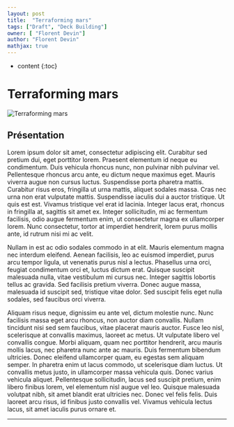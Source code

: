 ```yaml
---
layout: post
title:  "Terraforming mars"
tags: ["Draft", "Deck Building"]
owner: [ "Florent Devin"]
author: "Florent Devin"
mathjax: true
---
```


* content
{:toc}

# Terraforming mars
![Terraforming mars](https://cf.geekdo-images.com/wg9oOLcsKvDesSUdZQ4rxw__imagepage/img/FS1RE8Ue6nk1pNbPI3l-OSapQGc=/fit-in/900x600/filters:no_upscale():strip_icc()/pic3536616.jpg)


## Présentation
Lorem ipsum dolor sit amet, consectetur adipiscing elit. Curabitur sed pretium dui, eget porttitor lorem. Praesent elementum id neque eu condimentum. Duis vehicula rhoncus nunc, non pulvinar nibh pulvinar vel. Pellentesque rhoncus arcu ante, eu dictum neque maximus eget. Mauris viverra augue non cursus luctus. Suspendisse porta pharetra mattis. Curabitur risus eros, fringilla ut urna mattis, aliquet sodales massa. Cras nec urna non erat vulputate mattis. Suspendisse iaculis dui a auctor tristique. Ut quis est est. Vivamus tristique vel erat id lacinia. Integer lacus erat, rhoncus in fringilla at, sagittis sit amet ex. Integer sollicitudin, mi ac fermentum facilisis, odio augue fermentum enim, ut consectetur magna ex ullamcorper lorem. Nunc consectetur, tortor at imperdiet hendrerit, lorem purus mollis ante, id rutrum nisi mi ac velit.

Nullam in est ac odio sodales commodo in at elit. Mauris elementum magna nec interdum eleifend. Aenean facilisis, leo ac euismod imperdiet, purus arcu tempor ligula, ut venenatis purus nisl a lectus. Phasellus urna orci, feugiat condimentum orci et, luctus dictum erat. Quisque suscipit malesuada nulla, vitae vestibulum mi cursus nec. Integer sagittis lobortis tellus ac gravida. Sed facilisis pretium viverra. Donec augue massa, malesuada id suscipit sed, tristique vitae dolor. Sed suscipit felis eget nulla sodales, sed faucibus orci viverra.

Aliquam risus neque, dignissim eu ante vel, dictum molestie nunc. Nunc facilisis massa eget arcu rhoncus, non auctor diam convallis. Nullam tincidunt nisi sed sem faucibus, vitae placerat mauris auctor. Fusce leo nisl, scelerisque at convallis maximus, laoreet ac metus. Ut vulputate libero vel convallis congue. Morbi aliquam, quam nec porttitor hendrerit, arcu mauris mollis lacus, nec pharetra nunc ante ac mauris. Duis fermentum bibendum ultricies. Donec eleifend ullamcorper quam, eu egestas sem aliquam semper. In pharetra enim ut lacus commodo, ut scelerisque diam luctus. Ut convallis metus justo, in ullamcorper massa vehicula quis. Donec varius vehicula aliquet. Pellentesque sollicitudin, lacus sed suscipit pretium, enim libero finibus lorem, vel elementum nisl augue vel leo. Quisque malesuada volutpat nibh, sit amet blandit erat ultricies nec. Donec vel felis felis. Duis laoreet arcu risus, id finibus justo convallis vel. Vivamus vehicula lectus lacus, sit amet iaculis purus ornare et.

---
